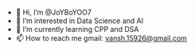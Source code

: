 - 👋 Hi, I’m @JoYBoYOO7
- 👀 I’m interested in Data Science and AI
- 🌱 I’m currently learning CPP and DSA 
- 📫 How to reach me gmail: vansh.15926@gmail.com

<!---
JoYBoYOO7/JoYBoYOO7 is a ✨ special ✨ repository because its `README.md` (this file) appears on your GitHub profile.
You can click the Preview link to take a look at your changes.
--->
